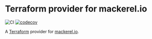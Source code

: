 # Terraform provider for mackerel.io
![CI](https://github.com/xcezx/terraform-provider-mackerel/workflows/CI/badge.svg)
[![codecov](https://codecov.io/gh/xcezx/terraform-provider-mackerel/branch/master/graph/badge.svg)](https://codecov.io/gh/xcezx/terraform-provider-mackerel)

A [Terraform](https://www.terraform.io/) provider for [mackerel.io](https://mackerel.io/).

